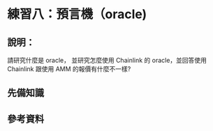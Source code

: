 # 練習八：預言機（oracle)

## 說明：
請研究什麼是 oracle， 並研究怎麼使用 Chainlink 的 oracle，並回答使用 Chainlink 跟使用 AMM 的報價有什麼不一樣?

## 先備知識

## 參考資料
